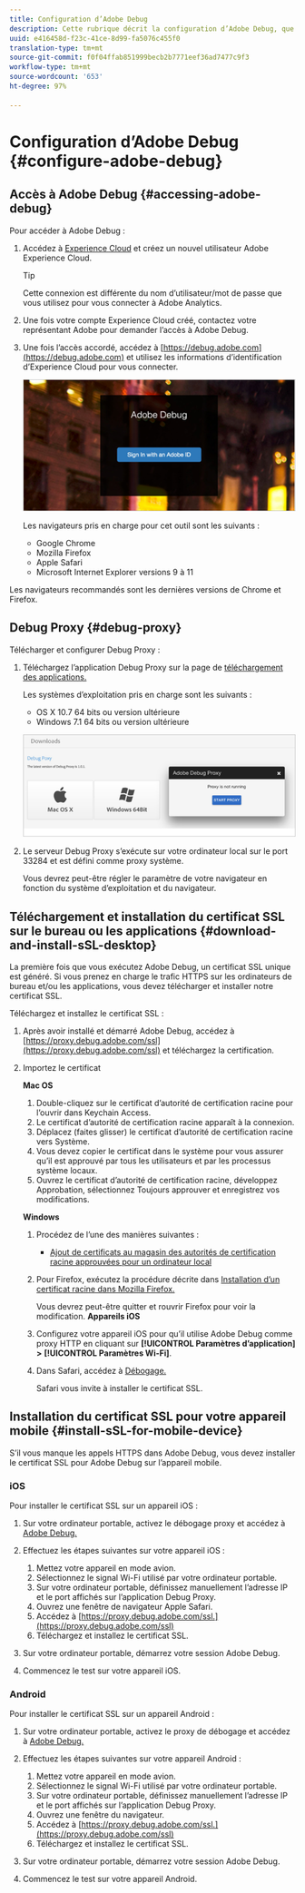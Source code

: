 ```yaml
---
title: Configuration d’Adobe Debug
description: Cette rubrique décrit la configuration d’Adobe Debug, que vous pouvez utiliser pour résoudre les problèmes de mise en œuvre du SDK Media.
uuid: e416458d-f23c-41ce-8d99-fa5076c455f0
translation-type: tm+mt
source-git-commit: f0f04ffab851999becb2b7771eef36ad7477c9f3
workflow-type: tm+mt
source-wordcount: '653'
ht-degree: 97%

---
```



# Configuration d’Adobe Debug {#configure-adobe-debug}

## Accès à Adobe Debug {#accessing-adobe-debug}

Pour accéder à Adobe Debug :

1. Accédez à [Experience Cloud](https://www.marketing.adobe.com) et créez un nouvel utilisateur Adobe Experience Cloud.

   >[!TIP]
   >
   >Cette connexion est différente du nom d’utilisateur/mot de passe que vous utilisez pour vous connecter à Adobe Analytics.

1. Une fois votre compte Experience Cloud créé, contactez votre représentant Adobe pour demander l’accès à Adobe Debug.
1. Une fois l’accès accordé, accédez à [https://debug.adobe.com](https://debug.adobe.com) et utilisez les informations d’identification d’Experience Cloud pour vous connecter.

   ![](assets/adobe-debug-login.png)

   Les navigateurs pris en charge pour cet outil sont les suivants :
   * Google Chrome
   * Mozilla Firefox
   * Apple Safari
   * Microsoft Internet Explorer versions 9 à 11

Les navigateurs recommandés sont les dernières versions de Chrome et Firefox.

## Debug Proxy {#debug-proxy}

Télécharger et configurer Debug Proxy :

1. Téléchargez l’application Debug Proxy sur la page de [téléchargement des applications.](https://debug.adobe.com/#/downloads)

   Les systèmes d’exploitation pris en charge sont les suivants :
   * OS X 10.7 64 bits ou version ultérieure
   * Windows 7.1 64 bits ou version ultérieure

   ![](assets/debug-proxy-app.png)

1. Le serveur Debug Proxy s’exécute sur votre ordinateur local sur le port 33284 et est défini comme proxy système.

   Vous devrez peut-être régler le paramètre de votre navigateur en fonction du système d’exploitation et du navigateur.

## Téléchargement et installation du certificat SSL sur le bureau ou les applications {#download-and-install-sSL-desktop}

La première fois que vous exécutez Adobe Debug, un certificat SSL unique est généré. Si vous prenez en charge le trafic HTTPS sur les ordinateurs de bureau et/ou les applications, vous devez télécharger et installer notre certificat SSL.

Téléchargez et installez le certificat SSL :

1. Après avoir installé et démarré Adobe Debug, accédez à [https://proxy.debug.adobe.com/ssl](https://proxy.debug.adobe.com/ssl) et téléchargez la certification.
1. Importez le certificat

   **Mac OS**
   1. Double-cliquez sur le certificat d’autorité de certification racine pour l’ouvrir dans Keychain Access.
   1. Le certificat d’autorité de certification racine apparaît à la connexion.
   1. Déplacez (faites glisser) le certificat d’autorité de certification racine vers Système.
   1. Vous devez copier le certificat dans le système pour vous assurer qu’il est approuvé par tous les utilisateurs et par les processus système locaux.
   1. Ouvrez le certificat d’autorité de certification racine, développez Approbation, sélectionnez Toujours approuver et enregistrez vos modifications.

   **Windows**
   1. Procédez de l’une des manières suivantes :

      * [Ajout de certificats au magasin des autorités de certification racine approuvées pour un ordinateur local](https://technet.microsoft.com/fr-fr/library/cc754841.aspx#BKMK_addlocal)
   1. Pour Firefox, exécutez la procédure décrite dans [Installation d’un certificat racine dans Mozilla Firefox.](https://wiki.wmtransfer.com/projects/webmoney/wiki/Installing_root_certificate_in_Mozilla_Firefox)

      Vous devrez peut-être quitter et rouvrir Firefox pour voir la modification.
   **Appareils iOS**
   1. Configurez votre appareil iOS pour qu’il utilise Adobe Debug comme proxy HTTP en cliquant sur **[!UICONTROL Paramètres d’application]** **>** **[!UICONTROL Paramètres Wi-Fi]**.

   1. Dans Safari, accédez à [Débogage.](https://proxy.debug.adobe.com/ssl)

      Safari vous invite à installer le certificat SSL.




## Installation du certificat SSL pour votre appareil mobile {#install-sSL-for-mobile-device}

S’il vous manque les appels HTTPS dans Adobe Debug, vous devez installer le certificat SSL pour Adobe Debug sur l’appareil mobile.

### iOS

Pour installer le certificat SSL sur un appareil iOS :

1. Sur votre ordinateur portable, activez le débogage proxy et accédez à [Adobe Debug.](https://debug.adobe.com)
1. Effectuez les étapes suivantes sur votre appareil iOS :
   1. Mettez votre appareil en mode avion.
   1. Sélectionnez le signal Wi-Fi utilisé par votre ordinateur portable.
   1. Sur votre ordinateur portable, définissez manuellement l’adresse IP et le port affichés sur l’application Debug Proxy.
   1. Ouvrez une fenêtre de navigateur Apple Safari.
   1. Accédez à [https://proxy.debug.adobe.com/ssl.](https://proxy.debug.adobe.com/ssl)
   1. Téléchargez et installez le certificat SSL.

1. Sur votre ordinateur portable, démarrez votre session Adobe Debug.
1. Commencez le test sur votre appareil iOS.

### Android

Pour installer le certificat SSL sur un appareil Android :

1. Sur votre ordinateur portable, activez le proxy de débogage et accédez à [Adobe Debug.](https://debug.adobe.com)
1. Effectuez les étapes suivantes sur votre appareil Android :
   1. Mettez votre appareil en mode avion.
   1. Sélectionnez le signal Wi-Fi utilisé par votre ordinateur portable.
   1. Sur votre ordinateur portable, définissez manuellement l’adresse IP et le port affichés sur l’application Debug Proxy.
   1. Ouvrez une fenêtre du navigateur.
   1. Accédez à [https://proxy.debug.adobe.com/ssl.](https://proxy.debug.adobe.com/ssl)
   1. Téléchargez et installez le certificat SSL.

1. Sur votre ordinateur portable, démarrez votre session Adobe Debug.
1. Commencez le test sur votre appareil Android.

